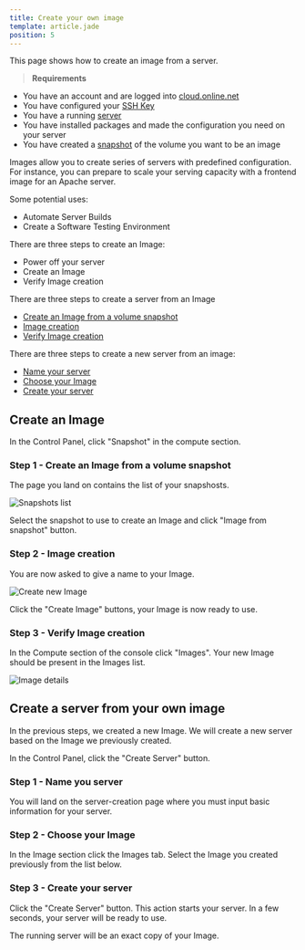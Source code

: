 ```yaml
---
title: Create your own image
template: article.jade
position: 5
---
```


This page shows how to create an image from a server.

> <strong>Requirements</strong>
>
- You have an account and are logged into [cloud.online.net](//cloud.online.net)
- You have configured your [SSH Key](/howto/ssh_keys.html)
- You have a running [server](/howto/create_instance.html)
- You have installed packages and made the configuration you need on your server
- You have created a [snapshot](/howto/create_instance.html) of the volume you want to be an image

Images allow you to create series of servers with predefined configuration.<br/>
For instance, you can prepare to scale your serving capacity with a frontend image for an Apache server.

Some potential uses:

- Automate Server Builds
- Create a Software Testing Environment

There are three steps to create an Image:

- Power off your server
- Create an Image
- Verify Image creation

There are three steps to create a server from an Image

- [Create an Image from a volume snapshot](/howto/create_image.html#step-1-create-an-image-from-a-volume-snapshot)
- [Image creation](/howto/create_image.html#step-2-image-creation)
- [Verify Image creation](/howto/create_image.html#step-3-verify-image-creation)

There are three steps to create a new server from an image:

- [Name your server](/howto/create_image.html#step-1-name-you-server)
- [Choose your Image](/howto/create_image.html#step-2-choose-your-image)
- [Create your server](/howto/create_image.html#step-3-create-your-server)


## Create an Image

In the Control Panel, click "Snapshot" in the compute section.

### Step 1 - Create an Image from a volume snapshot

The page you land on contains the list of your snapshosts.

![Snapshots list](../../images/create_image_from_snapshot.png "Snapshots list")

Select the snapshot to use to create an Image and click "Image from snapshot" button.

### Step 2 - Image creation

You are now asked to give a name to your Image.

![Create new Image](../../images/create_image.png "Create new Image")

Click the "Create Image" buttons, your Image is now ready to use.

### Step 3 - Verify Image creation

In the Compute section of the console click "Images". Your new Image should be present in the Images list.

![Image details](../../images/image_details.png "Image details")

## Create a server from your own image

In the previous steps, we created a new Image.
We will create a new server based on the Image we previously created.

In the Control Panel, click the "Create Server" button.

###  Step 1 - Name you server

You will land on the server-creation page where you must input basic information for your server.

### Step 2 - Choose your Image

In the Image section click the Images tab.
Select the Image you created previously from the list below.

### Step 3 - Create your server

Click the "Create Server" button. This action starts your server. In a few seconds, your server will be ready to use.

The running server will be an exact copy of your Image.

